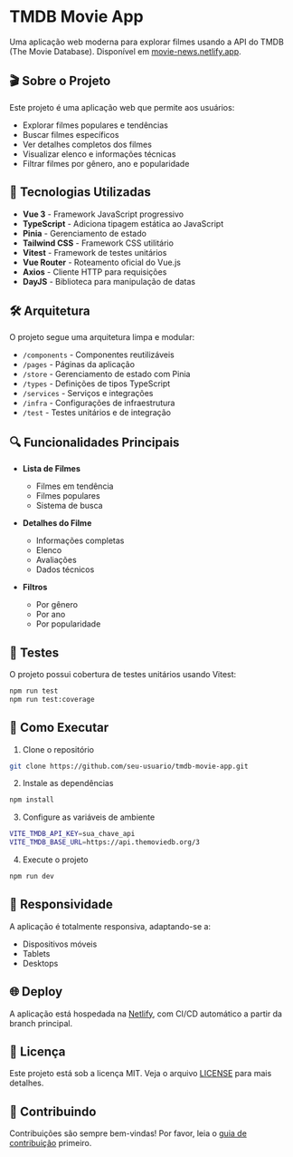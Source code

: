 # TMDB Movie App

Uma aplicação web moderna para explorar filmes usando a API do TMDB (The Movie Database). Disponível em [movie-news.netlify.app](https://movie-news.netlify.app/).

## 🎬 Sobre o Projeto

Este projeto é uma aplicação web que permite aos usuários:
- Explorar filmes populares e tendências
- Buscar filmes específicos
- Ver detalhes completos dos filmes
- Visualizar elenco e informações técnicas
- Filtrar filmes por gênero, ano e popularidade

## 🚀 Tecnologias Utilizadas

- **Vue 3** - Framework JavaScript progressivo
- **TypeScript** - Adiciona tipagem estática ao JavaScript
- **Pinia** - Gerenciamento de estado
- **Tailwind CSS** - Framework CSS utilitário
- **Vitest** - Framework de testes unitários
- **Vue Router** - Roteamento oficial do Vue.js
- **Axios** - Cliente HTTP para requisições
- **DayJS** - Biblioteca para manipulação de datas

## 🛠️ Arquitetura

O projeto segue uma arquitetura limpa e modular:
- `/components` - Componentes reutilizáveis
- `/pages` - Páginas da aplicação
- `/store` - Gerenciamento de estado com Pinia
- `/types` - Definições de tipos TypeScript
- `/services` - Serviços e integrações
- `/infra` - Configurações de infraestrutura
- `/test` - Testes unitários e de integração

## 🔍 Funcionalidades Principais

- **Lista de Filmes**
  - Filmes em tendência
  - Filmes populares
  - Sistema de busca

- **Detalhes do Filme**
  - Informações completas
  - Elenco
  - Avaliações
  - Dados técnicos

- **Filtros**
  - Por gênero
  - Por ano
  - Por popularidade

## 🧪 Testes

O projeto possui cobertura de testes unitários usando Vitest:

```bash
npm run test
npm run test:coverage
```

## 🚀 Como Executar

1. Clone o repositório
```bash
git clone https://github.com/seu-usuario/tmdb-movie-app.git
```

2. Instale as dependências
```bash
npm install
```

3. Configure as variáveis de ambiente
```bash
VITE_TMDB_API_KEY=sua_chave_api
VITE_TMDB_BASE_URL=https://api.themoviedb.org/3
```

4. Execute o projeto
```bash
npm run dev
```

## 📱 Responsividade

A aplicação é totalmente responsiva, adaptando-se a:
- Dispositivos móveis
- Tablets
- Desktops

## 🌐 Deploy

A aplicação está hospedada na [Netlify](https://movie-news.netlify.app/), com CI/CD automático a partir da branch principal.

## 📄 Licença

Este projeto está sob a licença MIT. Veja o arquivo [LICENSE](LICENSE) para mais detalhes.

## 🤝 Contribuindo

Contribuições são sempre bem-vindas! Por favor, leia o [guia de contribuição](CONTRIBUTING.md) primeiro.
